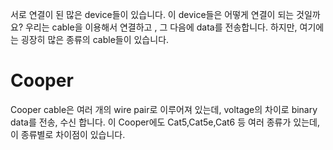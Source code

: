 서로 연결이 된 많은 device들이 있습니다. 이 device들은 어떻게 연결이 되는 것일까요? 우리는 cable을 이용해서 연결하고 , 그 다음에 data를 전송합니다. 하지만, 여기에는 굉장히 많은 종류의 cable들이 있습니다.



# Cooper

Cooper cable은 여러 개의 wire pair로 이루어져 있는데, voltage의 차이로 binary data를 전송, 수신 합니다. 이 Cooper에도 Cat5,Cat5e,Cat6 등 여러 종류가 있는데, 이 종류별로 차이점이 있습니다. 

